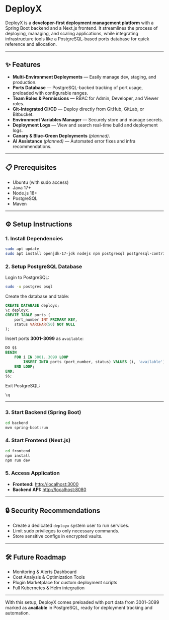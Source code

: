 # DeployX

DeployX is a **developer-first deployment management platform** with a Spring Boot backend and a Next.js frontend. It streamlines the process of deploying, managing, and scaling applications, while integrating infrastructure tools like a PostgreSQL-based ports database for quick reference and allocation.

---

## ✨ Features

* **Multi-Environment Deployments** — Easily manage dev, staging, and production.
* **Ports Database** — PostgreSQL-backed tracking of port usage, preloaded with configurable ranges.
* **Team Roles & Permissions** — RBAC for Admin, Developer, and Viewer roles.
* **Git-Integrated CI/CD** — Deploy directly from GitHub, GitLab, or Bitbucket.
* **Environment Variables Manager** — Securely store and manage secrets.
* **Deployment Logs** — View and search real-time build and deployment logs.
* **Canary & Blue-Green Deployments** *(planned)*.
* **AI Assistance** *(planned)* — Automated error fixes and infra recommendations.

---

## 📋 Prerequisites

* Ubuntu (with sudo access)
* Java 17+
* Node.js 18+
* PostgreSQL
* Maven

---

## ⚙️ Setup Instructions

### 1. Install Dependencies

```bash
sudo apt update
sudo apt install openjdk-17-jdk nodejs npm postgresql postgresql-contrib maven
```

### 2. Setup PostgreSQL Database

Login to PostgreSQL:

```bash
sudo -u postgres psql
```

Create the database and table:

```sql
CREATE DATABASE deployx;
\c deployx;
CREATE TABLE ports (
    port_number INT PRIMARY KEY,
    status VARCHAR(50) NOT NULL
);
```

Insert ports **3001–3099** as `available`:

```sql
DO $$
BEGIN
    FOR i IN 3001..3099 LOOP
        INSERT INTO ports (port_number, status) VALUES (i, 'available');
    END LOOP;
END;
$$;
```

Exit PostgreSQL:

```sql
\q
```

---

### 3. Start Backend (Spring Boot)

```bash
cd backend
mvn spring-boot:run
```

### 4. Start Frontend (Next.js)

```bash
cd frontend
npm install
npm run dev
```

### 5. Access Application

* **Frontend:** [http://localhost:3000](http://localhost:3000)
* **Backend API:** [http://localhost:8080](http://localhost:8080)

---

## 🔒 Security Recommendations

* Create a dedicated `deployx` system user to run services.
* Limit sudo privileges to only necessary commands.
* Store sensitive configs in encrypted vaults.

---

## 🛠 Future Roadmap

* Monitoring & Alerts Dashboard
* Cost Analysis & Optimization Tools
* Plugin Marketplace for custom deployment scripts
* Full Kubernetes & Helm integration

---

With this setup, DeployX comes preloaded with port data from 3001–3099 marked as **available** in PostgreSQL, ready for deployment tracking and automation.

